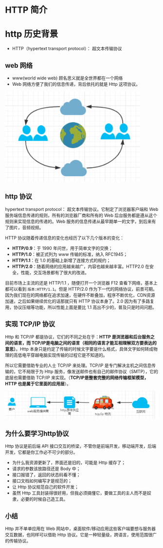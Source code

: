 # HTTP 简介

# http 历史背景

- HTTP（hypertext transport protocol）： 超文本传输协议

## web 网络

- www(world wide web) 顾名思义就是全世界都在一个网络
- Web 网络方便了我们的信息传递，背后依托的就是 Http 这项协议。

![image-20201201094953553](HTTP_简介/image-20201201094953553.png)



## http 协议

hypertext transport protocol： 超文本传输协议。它制定了浏览器客户端和 Web 服务端信息传递的规则，所有的浏览器厂商和所有的 Web 后台服务都是遵从这个规则来实现信息的传递的。Web 服务的信息传递从最早期单一的文字，到后来有了图片，音频视频。

HTTP 协议随着传递信息的变化也经历了以下几个版本的变化：

- **HTTP/0.9**：于 1990 年问世，用于简单文字的交换；
- **HTTP/1.0**：被正式列为 www 传输的标准，纳入 RFC1945；
- **HTTP/1.1**：在 1.0 的基础上新增了连接方式的规约；
- **HTTP/2.0**：随着网络的应用越来越广，内容也越来越丰富。HTTP2.0 在安全，性能，交互场景都有了很大的改进。

目前市场上主流的还是 HTTP/1.1 ，随便打开一个浏览器 F12 查看下网络，基本上都可以看到 `版本:HTTP/1.1`。但是 HTTP/2.0 作为下一代的网络协议，前景可期。因为我们现在的网络都在追求加速，在硬件不断叠加，程序不断优化，CDN资源加速，之后如果继续优化的话那就只有 HTTP 协议本身了。2.0 因为有了多路复用，协议压缩等功能，所以性能上面是要比 1.1 高出不少的，普及只是时间问题。

## 实现 TCP/IP 协议

Http 和 TCP/IP 都是协议，它们的不同之处在于：**HTTP 是浏览器和后台服务之间的语言，而 TCP/IP是电脑之间的语言（相同的语言才能互相理解双方要表达的意思）**。Http 本身只是约定了传输的时候文字要是什么格式，具体文字如何转成物理的高低电平穿越电脑实现传输的过程它是不知道的。

所以它需要借助专业的人士 TCP/IP 来处理。TCP/IP 是专门解决主机之间信息传输的，它不局限于为 Http 服务，像发送邮件也有自己的邮件协议（SMTP），它的底层也需要借助 TCP/IP 来实现。（**TCP/IP是整套完整的网络传输框架模型，HTTP 也是属于它里面的应用层**）。

![image-20201201095533483](HTTP_简介/image-20201201095533483.png)

## 为什么要学习http协议

Http 协议是前后端 API 接口交互的桥梁，不管你是前端开发，移动端开发，后端开发，它都是你工作必不可少的部分。

- 为什么我资源更新了，界面还是旧的，可能是 Http 缓存了；
- 请求的参数该放路径还是 Body 中；
- 接口报错了，返回的状态码看不懂；
- 接口文档如何编写才是规范的；
- 让 Http 协议规范自己的软件开发；
- 虽然 Http 工具封装得很好用，但我必须搞懂它，要做工具的主人而不是奴隶，必要的时候自己造工具。

## 小结

Http 并不单单应用在 Web 网站中，桌面软件/移动应用这些客户端要想与服务器交互数据，也同样可以借助 Http 协议。它是一种轻量级，跨语言，使用范围很广的传输协议。
